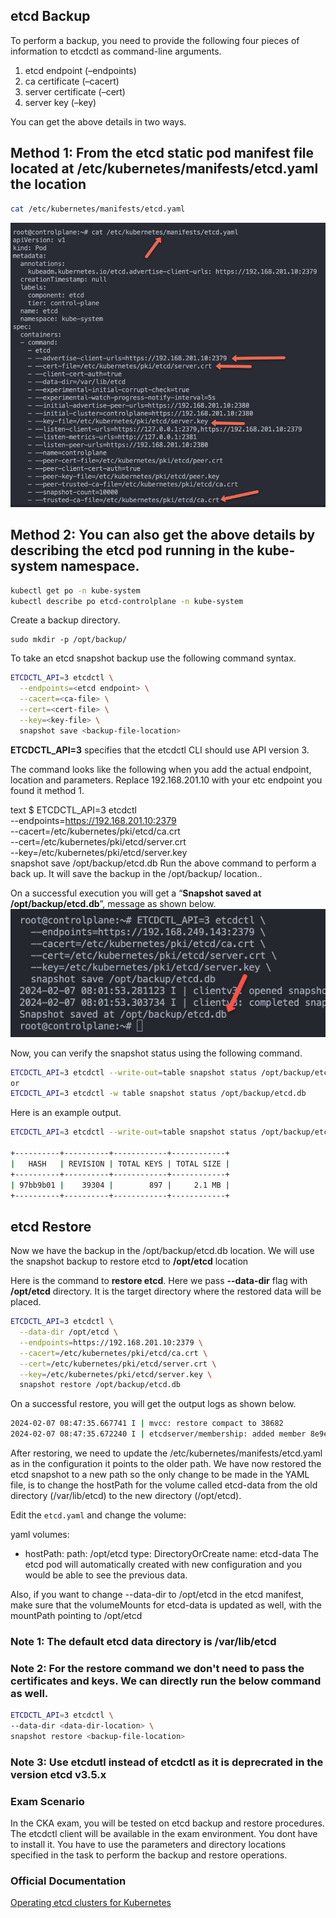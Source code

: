 ## etcd Backup
To perform a backup, you need to provide the following four pieces of information to etcdctl as command-line arguments.
1. etcd endpoint (–endpoints)
2. ca certificate (–cacert)
3. server certificate (–cert)
4. server key (–key)

You can get the above details in two ways.

## Method 1: From the etcd static pod manifest file located at /etc/kubernetes/manifests/etcd.yaml the location
```bash
cat /etc/kubernetes/manifests/etcd.yaml
```
![Method-1](https://github.com/vamsikrishna2049/Kubernetes/blob/e3fa863f2db5f7c22e5d6b860178ec6279c42fe6/Nodes/images/3.ETCD%20and%20ETCDL/ETCD%20BackUP%20Method-1.png)
## Method 2: You can also get the above details by describing the etcd pod running in the kube-system namespace.
```bash
kubectl get po -n kube-system
kubectl describe po etcd-controlplane -n kube-system
```

Create a backup directory.
```
sudo mkdir -p /opt/backup/
```

To take an etcd snapshot backup use the following command syntax.

```bash
ETCDCTL_API=3 etcdctl \
  --endpoints=<etcd endpoint> \
  --cacert=<ca-file> \
  --cert=<cert-file> \
  --key=<key-file> \
  snapshot save <backup-file-location>
```

**ETCDCTL_API=3** specifies that the etcdctl CLI should use API version 3.

The command looks like the following when you add the actual endpoint, location and parameters. Replace 192.168.201.10 with your etc endpoint you found it method 1.

text
$ ETCDCTL_API=3 etcdctl \
  --endpoints=https://192.168.201.10:2379 \
  --cacert=/etc/kubernetes/pki/etcd/ca.crt \
  --cert=/etc/kubernetes/pki/etcd/server.crt \
  --key=/etc/kubernetes/pki/etcd/server.key \
  snapshot save /opt/backup/etcd.db
Run the above command to perform a back up. It will save the backup in the /opt/backup/ location..

On a successful execution you will get a “**Snapshot saved at /opt/backup/etcd.db**”, message as shown below.
![Method-2](https://github.com/vamsikrishna2049/Kubernetes/blob/e3fa863f2db5f7c22e5d6b860178ec6279c42fe6/Nodes/images/3.ETCD%20and%20ETCDL/ETCD%20BackUP%20Method-2.png)


Now, you can verify the snapshot status using the following command.

```bash
ETCDCTL_API=3 etcdctl --write-out=table snapshot status /opt/backup/etcd.db
or 
ETCDCTL_API=3 etcdctl -w table snapshot status /opt/backup/etcd.db
```

Here is an example output.
```bash
ETCDCTL_API=3 etcdctl --write-out=table snapshot status /opt/backup/etcd.db

+----------+----------+------------+------------+
|   HASH   | REVISION | TOTAL KEYS | TOTAL SIZE |
+----------+----------+------------+------------+
| 97bb9b01 |    39304 |        897 |     2.1 MB |
+----------+----------+------------+------------+
```

## etcd Restore
Now we have the backup in the /opt/backup/etcd.db location. We will use the snapshot backup to restore etcd to **/opt/etcd** location

Here is the command to **restore etcd**. Here we pass **--data-dir** flag with **/opt/etcd** directory. It is the target directory where the restored data will be placed.

```bash
ETCDCTL_API=3 etcdctl \
  --data-dir /opt/etcd \
  --endpoints=https://192.168.201.10:2379 \
  --cacert=/etc/kubernetes/pki/etcd/ca.crt \
  --cert=/etc/kubernetes/pki/etcd/server.crt \
  --key=/etc/kubernetes/pki/etcd/server.key \
  snapshot restore /opt/backup/etcd.db
```
On a successful restore, you will get the output logs as shown below.

```bash
2024-02-07 08:47:35.667741 I | mvcc: restore compact to 38682
2024-02-07 08:47:35.672240 I | etcdserver/membership: added member 8e9e05c52164694d [http://localhost:2380] to cluster cdf818194e3a8c32
```
After restoring, we need to update the /etc/kubernetes/manifests/etcd.yaml as in the configuration it points to the older path. We have now restored the etcd snapshot to a new path so the only change to be made in the YAML file, is to change the hostPath for the volume called etcd-data from the old directory (/var/lib/etcd) to the new directory (/opt/etcd).

Edit the ``etcd.yaml`` and change the volume:

yaml
volumes:
  - hostPath:
      path: /opt/etcd
      type: DirectoryOrCreate
    name: etcd-data
The etcd pod will automatically created with new configuration and you would be able to see the previous data.

Also, if you want to change --data-dir to /opt/etcd in the etcd manifest, make sure that the volumeMounts for etcd-data is updated as well, with the mountPath pointing to /opt/etcd

### Note 1: The default etcd data directory is /var/lib/etcd

### Note 2: For the restore command we don't need to pass the certificates and keys. We can directly run the below command as well.

```bash
ETCDCTL_API=3 etcdctl \
--data-dir <data-dir-location> \
snapshot restore <backup-file-location>
```

### Note 3: Use etcdutl instead of etcdctl as it is deprecrated in the version etcd v3.5.x 

### Exam Scenario
In the CKA exam, you will be tested on etcd backup and restore procedures. The etcdctl client will be available in the exam environment. You dont have to install it. You have to use the parameters and directory locations specified in the task to perform the backup and restore operations.

### Official Documentation
[Operating etcd clusters for Kubernetes](https://kubernetes.io/docs/tasks/administer-cluster/configure-upgrade-etcd/)
